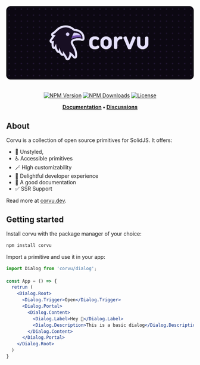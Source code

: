 <div align="center">
  <img src="./assets/banner.png" width=600 alt="corvu banner" />
</div>
<br />
<div align="center">

[![NPM Version](https://img.shields.io/npm/v/corvu)](https://www.npmjs.com/package/corvu)
[![NPM Downloads](https://img.shields.io/npm/dm/corvu)](https://www.npmjs.com/package/corvu)
[![License](https://img.shields.io/github/license/corvudev/corvu)](https://github.com/corvudev/corvu/blob/main/LICENSE)

**[Documentation](https://corvu.dev/) • [Discussions](https://github.com/corvudev/corvu/discussions)**
</div>

## About
Corvu is a collection of open source primitives for SolidJS. It offers:

- 🫥 Unstyled,
- ♿ Accessible primitives
- 🪄 High customizability
- 🌟 Delightful developer experience
- 📝 A good documentation
- ✅ SSR Support

Read more at [corvu.dev](https://corvu.dev).

## Getting started
Install corvu with the package manager of your choice:

```bash
npm install corvu
```

Import a primitive and use it in your app:

```jsx
import Dialog from 'corvu/dialog';

const App = () => {
  retrun (
    <Dialog.Root>
      <Dialog.Trigger>Open</Dialog.Trigger>
      <Dialog.Portal>
        <Dialog.Content>
          <Dialog.Label>Hey 👋</Dialog.Label>
          <Dialog.Description>This is a basic dialog</Dialog.Description>
        </Dialog.Content>
      </Dialog.Portal>
    </Dialog.Root>
  )
}
